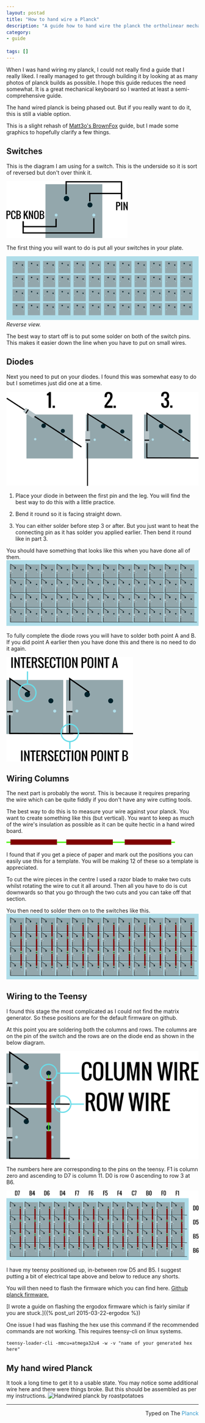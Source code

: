 ```yaml
---
layout: postad
title: "How to hand wire a Planck"
description: "A guide how to hand wire the planck the ortholinear mechanical keyboard."
category: 
- guide

tags: []
---
```


When I was hand wiring my planck, I could not really find a guide that I really liked. I really managed to get through building it by looking at as many photos of planck builds as possible. I hope this guide reduces the need somewhat. It is a great mechanical keyboard so I wanted at least a semi-comprehensive guide.

The hand wired planck is being phased out. But if you really want to do it, this is still a viable option.

This is a slight rehash of [Matt3o's BrownFox](http://deskthority.net/workshop-f7/brownfox-step-by-step-t6050.html) guide, but I made some graphics to hopefully clarify a few things.

## Switches
This is the diagram I am using for a switch. This is the underside so it is sort of reversed but don't over think it.

![switch underside diagram](/assets/planck-hand-wire-guide/switch-explanation-diagram.png)

The first thing you will want to do is put all your switches in your plate.

![switches in planck plate](/assets/planck-hand-wire-guide/switches-in-plate.png)
*Reverse view.*

The best way to start off is to put some solder on both of the switch pins. This makes it easier down the line when you have to put on small wires.

## Diodes

Next you need to put on your diodes. I found this was somewhat easy to do but I sometimes just did one at a time.

![diode placement](/assets/planck-hand-wire-guide/diode-bending-diagram.png)

1. Place your diode in between the first pin and the leg. You will find the best way to do this with a little practice.

2. Bend it round so it is facing straight down.

3. You can either solder before step 3 or after. But you just want to heat the connecting pin as it has solder you applied earlier. Then  bend it round like in part 3.

You should have something that looks like this when you have done all of them.
![diodes put in matrix](/assets/planck-hand-wire-guide/diodes-in-matrixish.png)

To fully complete the diode rows you will have to solder both point A and B. If you did point A earlier then you have done this and there is no need to do it again.

![where to solder for rows](/assets/planck-hand-wire-guide/diode-soldering-positions.png)

## Wiring Columns
The next part is probably the worst. This is because it requires preparing the wire which can be quite fiddly if you don't have any wire cutting tools.

The best way to do this is to measure your wire against your planck. You want to create something like this (but vertical). You want to keep as much of the wire's insulation as possible as it can be quite hectic in a hand wired board.

![How column wires should look](/assets/planck-hand-wire-guide/wire-look.png)

I found that if you get a piece of paper and mark out the positions you can easily use this for a template. You will be making 12 of these so a template is appreciated. 

To cut the wire pieces in the centre I used a razor blade to make two cuts whilst rotating the wire to cut it all around. Then all you have to do is cut downwards so that you go through the two cuts and you can take off that section.

You then need to solder them on to the switches like this.
![switches with wire on](/assets/planck-hand-wire-guide/matrix-with-wires.png)


## Wiring to the Teensy
I found this stage the most complicated as I could not find the matrix generator. So these positions are for the default firmware on github.

At this point you are soldering both the columns and rows. The columns are on the pin of the switch and the rows are on the diode end as shown in the below diagram.

![Where you need to solder rows and columns on the planck](/assets/planck-hand-wire-guide/soldering-directions-row-column.png)

The numbers here are corresponding to the pins on the teensy. F1 is column zero and ascending to D7 is column 11. D0 is row 0 ascending to row 3 at B6.

![matrix with column and row labels](/assets/planck-hand-wire-guide/matrix-with-wires-and-numbering.png)

I have my teensy positioned up, in-between row D5 and B5. I suggest putting a bit of electrical tape above and below to reduce any shorts.

You will then need to flash the firmware which you can find here. [Github planck firmware.](https://github.com/jackhumbert/qmk_firmware/tree/master/keyboard/planck)

[I wrote a guide on flashing the ergodox firmware which is fairly similar if you are stuck.]({% post_url 2015-03-22-ergodox %})

One issue I had was flashing the hex use this command if the recommended commands are not working. This requires teensy-cli on linux systems.

	teensy-loader-cli -mmcu=atmega32u4 -w -v "name of your generated hex here"

## My hand wired Planck

It took a long time to get it to a usable state. You may notice some additional wire here and there were things broke. But this should be assembled as per my instructions.
![Handwired planck by roastpotatoes](http://i.imgur.com/ic3M6dI.jpg)

---------------------------------
 <p style="text-align: right" >Typed on The <font color="#3399CC">Planck</font></p>



